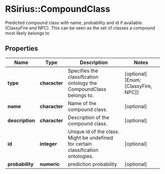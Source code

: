 # RSirius::CompoundClass

Predicted compound class with name, probability and id if available.  (ClassyFire and NPC). This can be seen as the set of classes a compound most likely belongs to

## Properties
Name | Type | Description | Notes
------------ | ------------- | ------------- | -------------
**type** | **character** | Specifies the classification ontology the CompoundClass belongs to. | [optional] [Enum: [ClassyFire, NPC]] 
**name** | **character** | Name of the compound class. | [optional] 
**description** | **character** | Description of the compound class. | [optional] 
**id** | **integer** | Unique id of the class. Might be undefined for certain classification ontologies. | [optional] 
**probability** | **numeric** | prediction probability | [optional] 


